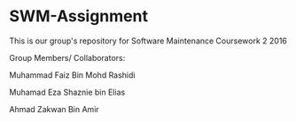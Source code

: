 # SWM-Assignment
This is our group's repository for Software Maintenance Coursework 2 2016

Group Members/ Collaborators:

Muhammad Faiz Bin Mohd Rashidi

Muhamad Eza Shaznie bin Elias

Ahmad Zakwan Bin Amir
